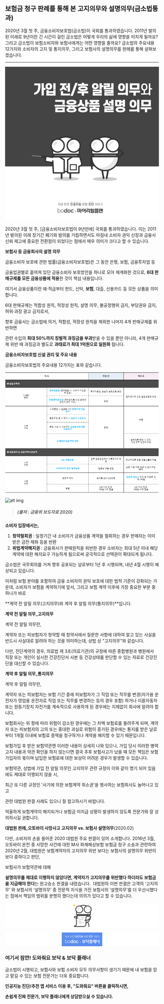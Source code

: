 ## 보험금 청구 판례를 통해 본 고지의무와 설명의무(금소법통과)


2020년 3월 첫 주, 금융소비자보호법(금소법)이 국회를 통과하였습니다. 2011년 발의된 이래로 9년이란 긴 시간이 걸린 금소법은 어떻게 우리의 삶에 영향을 미치게 될까요? 그리고 금소법이 보험소비자와 보험사에게는 어떤 영향을 줄까요? 금소법의 주요내용 12가지와 소비자의 고지 및 통지의무, 그리고 보험사의 설명의무를 판례를 통해 살펴보겠습니다.

---------------------------------------

![alt img](https://raw.githubusercontent.com/aijinet/doctor-contents/master/contents/202004/200401-2/금소법01.png)

2020년 3월 첫 주, [금융소비자보호법이 9년만에] 국회를 통과하였습니다. 이는 2011년 발의된 이래 장기간 폐기와 발의를 거듭하면서도 마침내 소비자 권익 신장과 금융사 신뢰 제고에 중요한 전환점이 되었다는 점에서 매우 의미가 크다고 할 수 있습니다.

**보험사 등 금융회사의 설명 의무**

금융소비자 보호에 관한 법률(금융소비자보호법)은 그 동안 은행, 보험, 금융투자업 등

금융업권별로 흩어져 있던 금융소비자 보호방안을 하나로 모아 체계화한 것으로, **6대 판매규제를 모든 금융상품에 적용**한 것이 핵심 내용입니다.

여기서 금융상품이란 예·적금부터 펀드, 신탁, **보험**, 대출, 신용카드 등 모든 상품을 의미합니다.

6대 판매규제는 적합성 원칙, 적정성 원칙, 설명 의무, 불공정행위 금지, 부당권유 금지, 허위·과장 광고 금지로서,

향후 금융사는 금소법에 의거, 적합성, 적정성 원칙을 제외한 나머지 4개 판매규제를 위반하면

관련 수입의 **최대 50%까지 징벌적 과징금을 부과**받을 수 있을 뿐만 아니라, 4개 판매규제 위반 때 과징금과 별도로 **과태료가 최대 1억원으로 일원화** 됩니다.

**금융소비자보호법 신설 권리 및 주요 내용**

금융소비자보호법의 주요내용 12가지는 표와 같습니다.

![alt img](https://raw.githubusercontent.com/aijinet/doctor-contents/master/contents/202004/200401-2/금소법02.png)

![alt img](https://raw.githubusercontent.com/aijinet/doctor-contents/master/contents/202004/200401-2/금소법03.png)
> ##### (출처 : 금융위 보도자료 2020)

**소비자 입장에서는,**

1. **청약철회권** : 일정기간 내 소비자가 금융상품 계약을 철회하는 경우 판매자는 이미 받은 금전·재화 등을 반환
2. **위법계약해지권** : 금융회사가 판매원칙을 위반한 경우 소비자는 최대 5년 이내 해당 계약에 대한 해지요구 가능하게 됨으로써 궁극적으로 선택권이 확대되게 됩니다.

금소법은 국무회의를 거쳐 향후 공포되는 날로부터 1년 후 시행되며, 내년 4월 시행이 예상되고 있습니다.

이처럼 보험 분야를 포함하여 금융 소비자의 권익 보호에 대한 법적 기준이 강화되는 가운데, 소비자가 보험을 계약하기에 앞서, 그리고 보험 계약 이후에 가장 중요한 부분 중 하나가 바로

**계약 전 알릴 의무(고지의무)와 계약 후 알릴 의무(통지의무)**입니다.

**계약 전 알릴 의무_고지의무**

계약 전 알릴 의무란,

계약자 또는 피보험자가 청약할 때 청약서에서 질문한 사항에 대하여 알고 있는 사실을 반드시 사실대로 알려야 하는 것을 의미하는데, 상법 상 "고지의무"와 같습니다.

다만, 진단계약의 경우, 의료법 제 3조(의료기관)의 규정에 따른 종합병원과 병원에서 직장 또는 개인이 실시한 건강진단서 사본 등 건강상태를 판단할 수 있는 자료로 건강진단을 대신할 수 있습니다.

**계약 후 알릴 의무_통지의무**

계약 후 알릴 의무란,

계약자 또는 피보험자는 보험 기간 중에 피보험자가 그 직업 또는 직무를 변경(자가용 운전자가 영업용 운전자로 직업 또는 직무를 변경하는 등의 경우 포함) 하거나 이륜자동차 또는 원동기장치 자전거를 계속적으로 사용하게 된 경우에는 지체없이 회사에 알려야 합니다.

보험회사는 위 항에 따라 위험이 감소된 경우에는 그 차액 보험료를 돌려주게 되며, 계약자 또는 피보험자의 고의 또는 중대한 과실로 위험이 증가된 경우에는 통지를 받은 날로부터 1개월 이내에 보험료 증액을 청구하거나 계약을 해지할 수 있기 때문입니다.

보험가입 후 받은 보험약관엔 이러한 내용이 상세히 나와 있으나, 가입 당시 이러한 병력 고지 내용과 약관 확인을 하지 않는다면 ​결국 추후 보험사고가 났을 때 모든 책임은 보험가입자의 몫이며 납입한 보험료에 대한 보상이 어려운 경우가 발생할 수 있습니다.

보험약관, 상법에 가입 전 알릴 의무인 고지의무 관련 규정이 이와 같이 명기 되어 있음에도 제대로 이행되지 않을 시,

​최근 또 다른 규정인 '사기에 의한 보험계약 취소권'을 행사하는 보험회사도 늘어나고 있고 

관련 대법원 판결 사례도 있으니 잘 참고하시기 바랍니다.

억울하게 보험계약이 해지되거나 보험금 미지급 상황이 발생하지 않도록 전문가와 잘 상의하시길 권합니다.

**대법원 판례_오토바이 사망사고 고지의무 vs. 보험사 설명의무**(2020.02)

다만, 소비자의 손을 들어준 2020 대법원 주요 판결이 있어 소개합니다.
​
2016년 3월, 오토바이 운전 중 사망한 사건에 대한 M사 화재해상보험 보험금 청구 소송과 관련하여 
​
2020년 2월, 대법원은 보험계약자의 고지의무 위반 보다는 보험사의 설명의무 위반이 보다 중하다고 판단, 
 
보험사가 보험약관에 대해 

**설명의무를 제대로 이행하지 않았다면, 계약자가 고지의무를 위반했다 하더라도 보험금을 지급해야 한다**는 원고승소 판결을 내렸습니다.
​
대법원의 이번 판결은 고객의 ‘고지의무’ 와 보험사의 ‘설명의무’ 중 전문적 지식을 가진 보험사의 ‘설명의무’를 더 우선시했다는 점에서 책임의 범위를 분명히 했다는데 의의가 있다고 할 수 있습니다.

![alt img](https://raw.githubusercontent.com/aijinet/doctor-contents/master/contents/common/bodoc-doc.png)

![alt img](https://raw.githubusercontent.com/aijinet/doctor-contents/master/contents/common/bodoc-card.png)

### 여기서 잠깐! 도와줘요 보닥 & 보닥 플래너

금소법이 시행되고, 보험사와 보험 소비자 모두 의무사항이 생기기 때문에 내 보험을 믿고 맡길 수 있는 보험 전문가는 더욱 중요합니다.

**인공지능 진단/추천 앱 서비스 이용 후, "도와줘요" 버튼을 클릭하시면,**

​**손쉽게 진짜 전문가, 보닥 플래너에게 상담받으실 수 있습니다.**